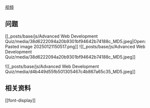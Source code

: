 [视频](https://tongyi.aliyun.com/efficiency/doc/transcripts/p7g395ywr7b5qz65?source=2)

## 问题
[[_posts/base/js/Advanced Web Development Quiz/media/38d6222094a20b9301bf94642b74188c_MD5.jpeg|Open: Pasted image 20250121150517.png]]
![[_posts/base/js/Advanced Web Development Quiz/media/38d6222094a20b9301bf94642b74188c_MD5.jpeg]]


![[_posts/base/js/Advanced Web Development Quiz/media/d4b449d55fb501305467c4b867a65c35_MD5.jpeg]]




## 相关资料
[[font-display]]
